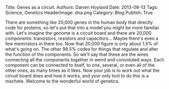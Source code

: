 Title:          Genes as a circuit.
Authors:        Darren Hoyland
Date:           2013-08-13
Tags:           Science, Genetics
HeaderImage:    dna.png
Category:       Blog
Publish:        True

There are something like 20,000 genes in the human body that directly code for proteins, so let's put that into a model you might be more familiar with. Let's imagine the genome is a circuit board and there are 20,000 components: transistors, resistors and capacitors... Maybe there's even a few memristors in there too. Now that 20,000 figure is only about 1.5% of what's going on. The other 98.5% codes for things that regulate and alter the function of the components. So we'll say that these are the wires connecting all the components together in weird and convoluted ways. Each component can be connected to itself, to one, several, or even all of the other ones, as many times as it likes. Now your job is to work out what the circuit board does and how it works, and your only tool to do this is a machete. Welcome to the wonderful world of genetics.
